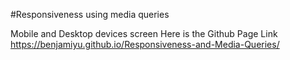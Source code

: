 #Responsiveness using media queries

Mobile and Desktop devices screen 
Here is the Github Page Link https://benjamiyu.github.io/Responsiveness-and-Media-Queries/
